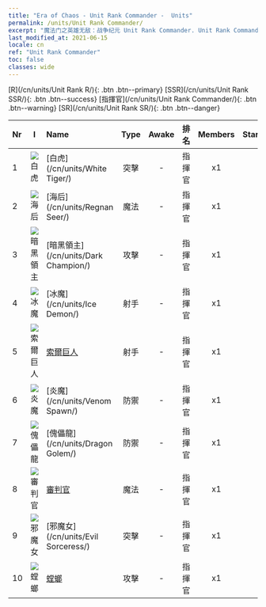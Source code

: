 ```yaml
---
title: "Era of Chaos - Unit Rank Commander -  Units"
permalink: /units/Unit Rank Commander/
excerpt: "魔法门之英雄无敌：战争纪元 Unit Rank Commander. Unit Rank Commander. List of Unit Rank in Era of Chaos"
last_modified_at: 2021-06-15
locale: cn
ref: "Unit Rank Commander"
toc: false
classes: wide
---
```

 [R](/cn/units/Unit Rank R/){: .btn .btn--primary} [SSR](/cn/units/Unit Rank SSR/){: .btn .btn--success} [指揮官](/cn/units/Unit Rank Commander/){: .btn .btn--warning} [SR](/cn/units/Unit Rank SR/){: .btn .btn--danger} 

  | Nr | I |         Name        |   Type   | Awake | 排名 |   Members     |  Stars  | Exclusive | Attack  |     HP    |  Awaken Name  |
  |:---|:-:|:--------------------|:--------:|:-----:|:---------:|:-------------:|:-------:|:---------:|:-------:|:---------:|:--------------|
  | 1 | ![白虎](/images/u/ti_baihu.jpg) | [白虎](/cn/units/White Tiger/) | 突擊 | - | 指揮官 | x1 | <i class="fas fa-star"/><i class="fas fa-star"/><i class="fas fa-star"/> | - | 1078.2 | 6138 |   -   |
  | 2 | ![海后](/images/u/ti_haihou.jpg) | [海后](/cn/units/Regnan Seer/) | 魔法 | - | 指揮官 | x1 | <i class="fas fa-star"/><i class="fas fa-star"/><i class="fas fa-star"/> | - | 1006.9 | 5091 |  潮汐元素  |
  | 3 | ![暗黑領主](/images/u/ti_sishen.jpg) | [暗黑領主](/cn/units/Dark Champion/) | 攻擊 | - | 指揮官 | x1 | <i class="fas fa-star"/><i class="fas fa-star"/><i class="fas fa-star"/> | - | 1029.5 | 9504 |   -   |
  | 4 | ![冰魔](/images/u/ti_bingmo.jpg) | [冰魔](/cn/units/Ice Demon/) | 射手 | - | 指揮官 | x1 | <i class="fas fa-star"/><i class="fas fa-star"/><i class="fas fa-star"/> | - | 565.7 | 5996 |   -   |
  | 5 | ![索爾巨人](/images/u/ti_suoerjuren.jpg) | [索爾巨人](/cn/units/Troll/) | 射手 | - | 指揮官 | x1 | <i class="fas fa-star"/><i class="fas fa-star"/><i class="fas fa-star"/> | - | 1018.3 | 9051 |   -   |
  | 6 | ![炎魔](/images/u/ti_yanmo.jpg) | [炎魔](/cn/units/Venom Spawn/) | 防禦 | - | 指揮官 | x1 | <i class="fas fa-star"/><i class="fas fa-star"/><i class="fas fa-star"/> | - | 375.0 | 13350 |   -   |
  | 7 | ![傀儡龍](/images/u/ti_kuileilong.jpg) | [傀儡龍](/cn/units/Dragon Golem/) | 防禦 | - | 指揮官 | x1 | <i class="fas fa-star"/><i class="fas fa-star"/><i class="fas fa-star"/> | - | 396.0 | 9616 |   -   |
  | 8 | ![審判官](/images/u/ti_shenpanguan.jpg) | [審判官](/cn/units/Judicator/) | 魔法 | - | 指揮官 | x1 | <i class="fas fa-star"/><i class="fas fa-star"/><i class="fas fa-star"/> | - | 565.7 | 6109 |   -   |
  | 9 | ![邪魔女](/images/u/ti_xiemonv.jpg) | [邪魔女](/cn/units/Evil Sorceress/) | 突擊 | - | 指揮官 | x1 | <i class="fas fa-star"/><i class="fas fa-star"/><i class="fas fa-star"/> | - | 550.0 | 6000 |   -   |
  | 10 | ![螳螂](/images/u/ti_tanglang.jpg) | [螳螂](/cn/units/Mantis/) | 攻擊 | - | 指揮官 | x1 | <i class="fas fa-star"/><i class="fas fa-star"/><i class="fas fa-star"/> | - | 1140.4 | 6336 |   -   |

